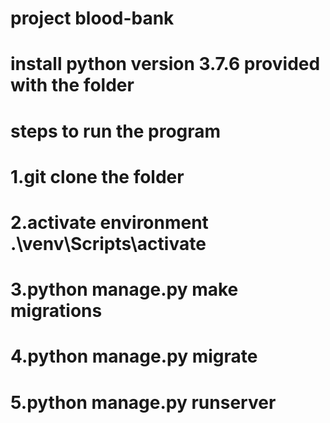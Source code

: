 # project blood-bank
# install python version 3.7.6 provided with the folder
# steps to run the program
# 1.git clone the folder
# 2.activate environment .\venv\Scripts\activate
# 3.python manage.py make migrations
# 4.python manage.py migrate
# 5.python manage.py runserver
